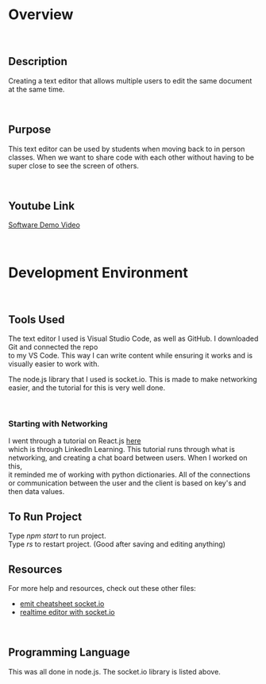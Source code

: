  # Overview 

<p>&nbsp;</p>

## Description
Creating a text editor that allows multiple users to edit the same document at the same time.  

<p>&nbsp;</p>

## Purpose 
This text editor can be used by students when moving back to in person classes. When we want to share code with each other without having to 
be super close to see the screen of others.  

<p>&nbsp;</p>

## Youtube Link

[Software Demo Video](https://youtu.be/gl61oXclXKA)

<p>&nbsp;</p>

# Development Environment

<p>&nbsp;</p>

## Tools Used

The text editor I used is Visual Studio Code, as well as GitHub. I downloaded Git and connected the repo  
to my VS Code. This way I can write content while ensuring it works and is visually easier to work with. 

The node.js library that I used is socket.io. This is made to make networking easier, and the tutorial
for this is very well done.   

<p>&nbsp;</p>


### Starting with Networking 

I went through a tutorial on React.js [here](https://www.linkedin.com/learning/node-js-real-time-web-with-socket-io/welcome?u=2153100)  
which is through LinkedIn Learning. This tutorial runs through what is networking, and creating a chat board between users. When I worked on this,  
it reminded me of working with python dictionaries. All of the connections or communication between the user and the client is 
based on key's and then data values.  

## To Run Project  
Type *npm start* to run project.  
Type *rs* to restart project. (Good after saving and editing anything)  

## Resources  

For more help and resources, check out these other files:  
* [emit cheatsheet socket.io](https://socket.io/docs/v3/emit-cheatsheet/)
* [realtime editor with socket.io](https://blog.bitsrc.io/build-a-realtime-editor-using-socket-io-f11703afd55) 

<p>&nbsp;</p>

## Programming Language
This was all done in node.js. The socket.io library is listed above.  


<p>&nbsp;</p>
